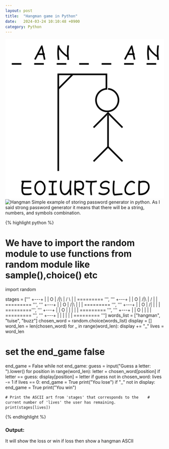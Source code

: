 ```yaml
---
layout: post
title:  "Hangman game in Python"
date:   2024-03-24 10:10:48 +0900
category: Python
---
```

![Hangman](/python/assets/images/Hangman.png)
![Hangman](https://en.wikipedia.org/wiki/Hangman_(game))
Simple example of storing password generator in python. As I said strong password generator it means that there will be a string, numbers, and symbols combination.

{% highlight python %}
  # We have to import the random module to use functions from random module like sample(),choice() etc
  
  import random

  stages = ['''
      +---+
      |   |
      O   |
    /|\  |
    / \  |
          |
    =========
    ''', '''
      +---+
      |   |
      O   |
    /|\  |
    /    |
          |
    =========
    ''', '''
      +---+
      |   |
      O   |
    /|\  |
          |
          |
    =========
    ''', '''
      +---+
      |   |
      O   |
    /|   |
          |
          |
    =========''', '''
      +---+
      |   |
      O   |
      |   |
          |
          |
    =========
    ''', '''
      +---+
      |   |
      O   |
          |
          |
          |
    =========
    ''', '''
      +---+
      |   |
          |
          |
          |
          |
    =========
  ''']
  words_list = ["hangman", "tuise", "buzz"]
  chosen_word = random.choice(words_list)
  display = []
  word_len = len(chosen_word)
  for _ in range(word_len):
    display += "_"
  lives = word_len
  # set the end_game false
  end_game = False
  while not end_game:
    guess = input("Guess a letter: ").lower()
    for position in range(word_len):
      letter = chosen_word[position]
      if letter == guess:
        display[position] = letter
    if guess not in chosen_word:
      lives -= 1
      if lives == 0:
        end_game = True
        print("You lose")
    if "_" not in display:
      end_game = True
      print("You win")

    # Print the ASCII art from 'stages' that corresponds to the    # current number of 'lives' the user has remaining.
    print(stages[lives])

  
{% endhighlight %}

### Output:
It will show the loss or win if loss then show a hangman ASCII
